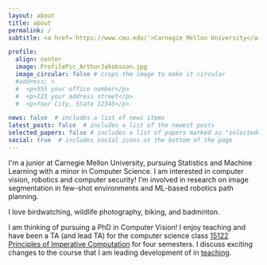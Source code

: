 ```yaml
---
layout: about
title: about
permalink: /
subtitle: <a href='https://www.cmu.edu/'>Carnegie Mellon University</a>. Birds, photography, and maybe a bit of computer science

profile:
  align: center
  image: ProfilePic_ArthurJakobsson.jpg
  image_circular: false # crops the image to make it circular
  #address: >
  #  <p>555 your office number</p>
  #  <p>123 your address street</p>
  #  <p>Your City, State 12345</p>

news: false  # includes a list of news items
latest_posts: false  # includes a list of the newest posts
selected_papers: false # includes a list of papers marked as "selected={true}"
social: true  # includes social icons at the bottom of the page
---
```


I'm a junior at Carnegie Mellon University, pursuing Statistics and Machine Learning with a minor in Computer Science. I am interested in computer vision, robotics and computer security! I'm involved in research on image segmentation in few-shot environments and ML-based robotics path planning.

I love birdwatching, wildlife photography, biking, and badminton.

I am thinking of pursuing a PhD in Computer Vision! I enjoy teaching and have been a TA (and lead TA) for the computer science class [15122 Principles of Imperative Computation](https://csd.cmu.edu/course-profiles/15-122-principles-imperative-computation) for four semesters. I discuss exciting changes to the course that I am leading development of in [teaching](/teaching).

